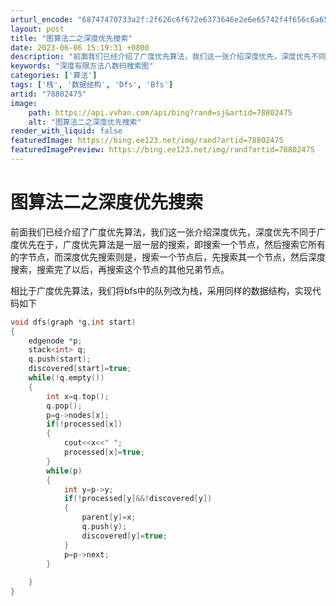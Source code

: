```yaml
---
arturl_encode: "68747470733a2f:2f626c6f672e6373646e2e6e65742f4f656c6a656b6c617573:2f61727469636c652f64657461696c732f3738383032343735"
layout: post
title: "图算法二之深度优先搜索"
date: 2023-06-06 15:19:31 +0800
description: "前面我们已经介绍了广度优先算法，我们这一张介绍深度优先，深度优先不同于广度优先在于，"
keywords: "深度有限方法八数码搜索图"
categories: ['算法']
tags: ['栈', '数据结构', 'Dfs', 'Bfs']
artid: "78802475"
image:
    path: https://api.vvhan.com/api/bing?rand=sj&artid=78802475
    alt: "图算法二之深度优先搜索"
render_with_liquid: false
featuredImage: https://bing.ee123.net/img/rand?artid=78802475
featuredImagePreview: https://bing.ee123.net/img/rand?artid=78802475
---
```


# 图算法二之深度优先搜索

前面我们已经介绍了广度优先算法，我们这一张介绍深度优先，深度优先不同于广度优先在于，广度优先算法是一层一层的搜索，即搜索一个节点，然后搜索它所有的字节点，而深度优先搜索则是，搜索一个节点后，先搜索其一个节点，然后深度搜索，搜索完了以后，再搜索这个节点的其他兄弟节点。

相比于广度优先算法，我们将bfs中的队列改为栈，采用同样的数据结构，实现代码如下

```cpp
void dfs(graph *g,int start)
{
    edgenode *p;
    stack<int> q;
    q.push(start);
    discovered[start]=true;
    while(!q.empty())
    {
        int x=q.top();
        q.pop();
        p=g->nodes[x];
        if(!processed[x])
        {
            cout<<x<<" ";
            processed[x]=true;
        }
        while(p)
        {
            int y=p->y;
            if(!processed[y]&&!discovered[y])
            {
                parent[y]=x;
                q.push(y);
                discovered[y]=true;
            }
            p=p->next;
        }
        
    }
}
```